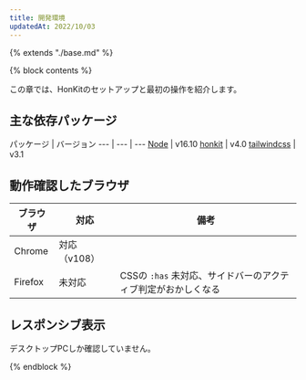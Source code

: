 ```yaml
---
title: 開発環境
updatedAt: 2022/10/03
---
```

{% extends "./base.md" %}

{% block contents %}

この章では、HonKitのセットアップと最初の操作を紹介します。

## 主な依存パッケージ

パッケージ | バージョン
--- | --- | ---
[Node](https://nodejs.org/ja/) | v16.10
[honkit](https://honkit.netlify.app/) | v4.0
[tailwindcss](https://tailwindcss.com/) | v3.1

## 動作確認したブラウザ

ブラウザ | 対応 | 備考
--- | --- | ---
Chrome | 対応（v108） |
Firefox | 未対応 | CSSの `:has` 未対応、サイドバーのアクティブ判定がおかしくなる

## レスポンシブ表示

デスクトップPCしか確認していません。

{% endblock %}
